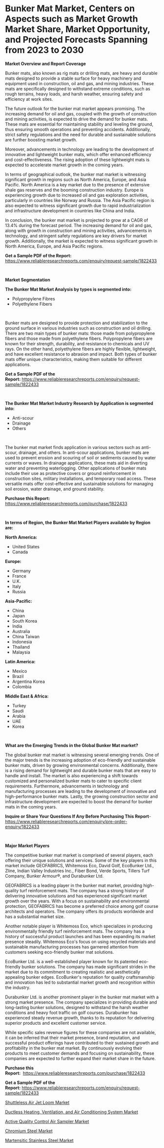 <p><h1>Bunker Mat Market, Centers on Aspects such as Market Growth Market Share, Market Opportunity, and Projected Forecasts Spanning from 2023 to 2030</h1></p><p><strong>Market Overview and Report Coverage</strong></p>
<p><p>Bunker mats, also known as rig mats or drilling mats, are heavy and durable mats designed to provide a stable surface for heavy machinery and equipment used in construction, oil and gas, and mining industries. These mats are specifically designed to withstand extreme conditions, such as rough terrains, heavy loads, and harsh weather, ensuring safety and efficiency at work sites.</p><p>The future outlook for the bunker mat market appears promising. The increasing demand for oil and gas, coupled with the growth of construction and mining activities, is expected to drive the demand for bunker mats. These mats are essential for maintaining stability and leveling the ground, thus ensuring smooth operations and preventing accidents. Additionally, strict safety regulations and the need for durable and sustainable solutions are further boosting market growth.</p><p>Moreover, advancements in technology are leading to the development of innovative and lightweight bunker mats, which offer enhanced efficiency and cost-effectiveness. The rising adoption of these lightweight mats is expected to accelerate market growth in the coming years.</p><p>In terms of geographical outlook, the bunker mat market is witnessing significant growth in regions such as North America, Europe, and Asia Pacific. North America is a key market due to the presence of extensive shale gas reserves and the booming construction industry. Europe is experiencing growth due to increased oil and gas exploration activities, particularly in countries like Norway and Russia. The Asia Pacific region is also expected to witness significant growth due to rapid industrialization and infrastructure development in countries like China and India.</p><p>In conclusion, the bunker mat market is projected to grow at a CAGR of 13.4% during the forecast period. The increasing demand for oil and gas, along with growth in construction and mining activities, advancements in technology, and stringent safety regulations are key drivers for market growth. Additionally, the market is expected to witness significant growth in North America, Europe, and Asia Pacific regions.</p></p>
<p><strong>Get a Sample PDF of the Report:</strong> <a href="https://www.reliableresearchreports.com/enquiry/request-sample/1822433">https://www.reliableresearchreports.com/enquiry/request-sample/1822433</a></p>
<p>&nbsp;</p>
<p><strong>Market Segmentation</strong></p>
<p><strong>The Bunker Mat Market Analysis by types is segmented into:</strong></p>
<p><ul><li>Polypropylene Fibres</li><li>Polyethylene Fibers</li></ul></p>
<p>&nbsp;</p>
<p><p>Bunker mats are designed to provide protection and stabilization to the ground surface in various industries such as construction and oil drilling. There are two main types of bunker mats: those made from polypropylene fibers and those made from polyethylene fibers. Polypropylene fibers are known for their strength, durability, and resistance to chemicals and UV rays. On the other hand, polyethylene fibers are highly flexible, lightweight, and have excellent resistance to abrasion and impact. Both types of bunker mats offer unique characteristics, making them suitable for different applications.</p></p>
<p><strong>Get a Sample PDF of the Report:</strong>&nbsp;<a href="https://www.reliableresearchreports.com/enquiry/request-sample/1822433">https://www.reliableresearchreports.com/enquiry/request-sample/1822433</a></p>
<p>&nbsp;</p>
<p><strong>The Bunker Mat Market Industry Research by Application is segmented into:</strong></p>
<p><ul><li>Anti-scour</li><li>Drainage</li><li>Others</li></ul></p>
<p>&nbsp;</p>
<p><p>The bunker mat market finds application in various sectors such as anti-scour, drainage, and others. In anti-scour applications, bunker mats are used to prevent erosion and scouring of soil or sediments caused by water currents or waves. In drainage applications, these mats aid in diverting water and preventing waterlogging. Other applications of bunker mats include their use as protective covers or ground reinforcement in construction sites, military installations, and temporary road access. These versatile mats offer cost-effective and sustainable solutions for managing soil erosion, water drainage, and ground stability.</p></p>
<p><strong>Purchase this Report:</strong>&nbsp; <a href="https://www.reliableresearchreports.com/purchase/1822433">https://www.reliableresearchreports.com/purchase/1822433</a></p>
<p>&nbsp;</p>
<p><strong>In terms of Region, the Bunker Mat Market Players available by Region are:</strong></p>
<p>
    <p> <strong> North America: </strong>
        <ul>
            <li>United States</li>
            <li>Canada</li>
        </ul>
        </p> 
    <p> <strong> Europe: </strong>
        <ul>
            <li>Germany</li>
            <li>France</li>
            <li>U.K.</li>
            <li>Italy</li>
            <li>Russia</li>
        </ul>
        </p> 
    <p> <strong> Asia-Pacific: </strong>
        <ul>
            <li>China</li>
            <li>Japan</li>
            <li>South Korea</li>
            <li>India</li>
            <li>Australia</li>
            <li>China Taiwan</li>
            <li>Indonesia</li>
            <li>Thailand</li>
            <li>Malaysia</li>
        </ul>
        </p> 
    <p> <strong> Latin America: </strong>
        <ul>
            <li>Mexico</li>
            <li>Brazil</li>
            <li>Argentina Korea</li>
            <li>Colombia</li>
        </ul>
        </p> 
    <p> <strong> Middle East & Africa: </strong>
        <ul>
            <li>Turkey</li>
            <li>Saudi</li>
            <li>Arabia</li>
            <li>UAE</li>
            <li>Korea</li>
        </ul>
    </p>
    </p>
<p>&nbsp;</p>
<p><strong>What are the Emerging Trends in the Global Bunker Mat market?</strong></p>
<p><p>The global bunker mat market is witnessing several emerging trends. One of the major trends is the increasing adoption of eco-friendly and sustainable bunker mats, driven by growing environmental concerns. Additionally, there is a rising demand for lightweight and durable bunker mats that are easy to handle and install. The market is also experiencing a shift towards customized and personalized bunker mats to cater to specific client requirements. Furthermore, advancements in technology and manufacturing processes are leading to the development of innovative and high-performance bunker mats. Lastly, the growing construction sector and infrastructure development are expected to boost the demand for bunker mats in the coming years.</p></p>
<p><strong>Inquire or Share Your Questions If Any Before Purchasing This Report</strong>- <a href="https://www.reliableresearchreports.com/enquiry/pre-order-enquiry/1822433">https://www.reliableresearchreports.com/enquiry/pre-order-enquiry/1822433</a></p>
<p>&nbsp;</p>
<p><strong>Major Market Players</strong></p>
<p><p>The competitive bunker mat market is comprised of several players, each offering their unique solutions and services. Some of the key players in this market include GEOFABRICS, Whitemoss Eco, David Golf, EcoBunker Ltd., Zline, Indian Valley Industries Inc., Fiber Bond, Verde Sports, Tillers Turf Company, Bunker Armour®, and Durabunker Ltd.</p><p>GEOFABRICS is a leading player in the bunker mat market, providing high-quality turf reinforcement mats. The company has a strong history of delivering innovative solutions and has experienced significant market growth over the years. With a focus on sustainability and environmental protection, GEOFABRICS has become a preferred choice among golf course architects and operators. The company offers its products worldwide and has a substantial market size.</p><p>Another notable player is Whitemoss Eco, which specializes in producing environmentally friendly turf reinforcement mats. The company has a history of successful product launches and has been expanding its market presence steadily. Whitemoss Eco's focus on using recycled materials and sustainable manufacturing processes has garnered attention from customers seeking eco-friendly bunker mat solutions.</p><p>EcoBunker Ltd. is a well-established player known for its patented eco-friendly bunker solutions. The company has made significant strides in the market due to its commitment to creating realistic and aesthetically appealing bunker edges. EcoBunker's reputation for quality craftsmanship and innovation has led to substantial market growth and recognition within the industry.</p><p>Durabunker Ltd. is another prominent player in the bunker mat market with a strong market presence. The company specializes in providing durable and long-lasting bunker solutions, designed to withstand the harsh weather conditions and heavy foot traffic on golf courses. Durabunker has experienced steady revenue growth, thanks to its reputation for delivering superior products and excellent customer service.</p><p>While specific sales revenue figures for these companies are not available, it can be inferred that their market presence, brand reputation, and successful product offerings have contributed to their sustained growth and profitability in the bunker mat market. By continuously evolving their products to meet customer demands and focusing on sustainability, these companies are expected to further expand their market share in the future.</p></p>
<p><strong>Purchase this Report:</strong>&nbsp;&nbsp;<a href="https://www.reliableresearchreports.com/purchase/1822433">https://www.reliableresearchreports.com/purchase/1822433</a></p>
<p></p>
<p><strong>Get a Sample PDF of the Report:</strong>&nbsp;<a href="https://www.reliableresearchreports.com/enquiry/request-sample/1822433">https://www.reliableresearchreports.com/enquiry/request-sample/1822433</a></p>
<p><p><a href="https://medium.com/@lindabrewer15/shuttleless-air-jet-loom-market-share-evolution-and-market-growth-trends-2023-2030-d9cc420dce89">Shuttleless Air Jet Loom Market</a></p><p><a href="https://medium.com/@magaliortiz1955/ductless-heating-ventilation-and-air-conditioning-system-market-size-cagr-trends-2024-2030-bc6072be0c77">Ductless Heating, Ventilation, and Air Conditioning System Market</a></p><p><a href="https://medium.com/@margaretlee84/active-quality-control-air-sampler-market-insights-into-market-cagr-market-trends-and-growth-2c758e469aaa">Active Quality Control Air Sampler Market</a></p><p><a href="https://github.com/gdfhhhj/Market-Research-Report-List-1/blob/main/chromium-steel-market.md">Chromium Steel Market</a></p><p><a href="https://github.com/luckyshygirl/Market-Research-Report-List-1/blob/main/martensitic-stainless-steel-market.md">Martensitic Stainless Steel Market</a></p></p>